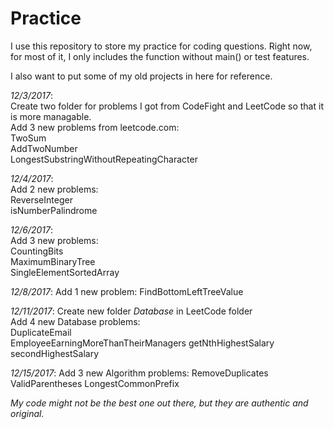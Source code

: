 # Practice

I use this repository to store my practice for coding questions. Right now, for most of it, I only includes the function without main() or test features.

I also want to put some of my old projects in here for reference.

_12/3/2017_:   
Create two folder for problems I got from CodeFight and LeetCode so that it is more managable.  
Add 3 new problems from leetcode.com:    
    TwoSum  
    AddTwoNumber  
    LongestSubstringWithoutRepeatingCharacter  

_12/4/2017_:  
Add 2 new problems:  
	ReverseInteger  
	isNumberPalindrome  

_12/6/2017_:  
Add 3 new problems:  
	CountingBits  
	MaximumBinaryTree  
	SingleElementSortedArray  
	
_12/8/2017_:
Add 1 new problem:
	FindBottomLeftTreeValue
	
_12/11/2017_:
Create new folder _Database_ in LeetCode folder  
Add 4 new Database problems:  
	DuplicateEmail  
	EmployeeEarningMoreThanTheirManagers
	getNthHighestSalary
	secondHighestSalary
	
_12/15/2017_:
Add 3 new Algorithm problems:
	RemoveDuplicates
	ValidParentheses
	LongestCommonPrefix
	
	
_My code might not be the best one out there, but they are authentic and original._
